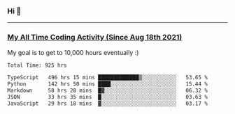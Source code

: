 ### Hi 🙂

---

### <a href="https://wakatime.com/@Eroxl">My All Time Coding Activity (Since Aug 18th 2021)</a>
My goal is to get to 10,000 hours eventually :)
<!--START_SECTION:waka-->

```txt
Total Time: 925 hrs

TypeScript   496 hrs 15 mins █████████████▒░░░░░░░░░░░   53.65 %
Python       142 hrs 50 mins ████░░░░░░░░░░░░░░░░░░░░░   15.44 %
Markdown     58 hrs 28 mins  █▓░░░░░░░░░░░░░░░░░░░░░░░   06.32 %
JSON         33 hrs 35 mins  █░░░░░░░░░░░░░░░░░░░░░░░░   03.63 %
JavaScript   29 hrs 18 mins  ▓░░░░░░░░░░░░░░░░░░░░░░░░   03.17 %
```

<!--END_SECTION:waka-->
